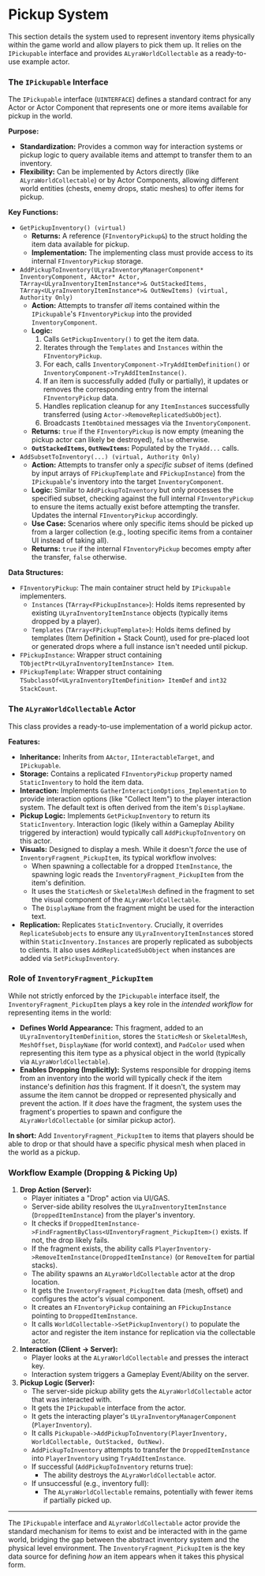 # Pickup System

This section details the system used to represent inventory items physically within the game world and allow players to pick them up. It relies on the `IPickupable` interface and provides `ALyraWorldCollectable` as a ready-to-use example actor.

### The `IPickupable` Interface

The `IPickupable` interface (`UINTERFACE`) defines a standard contract for any Actor or Actor Component that represents one or more items available for pickup in the world.

**Purpose:**

* **Standardization:** Provides a common way for interaction systems or pickup logic to query available items and attempt to transfer them to an inventory.
* **Flexibility:** Can be implemented by Actors directly (like `ALyraWorldCollectable`) or by Actor Components, allowing different world entities (chests, enemy drops, static meshes) to offer items for pickup.

**Key Functions:**

* `GetPickupInventory() (virtual)`
  * **Returns:** A reference (`FInventoryPickup&`) to the struct holding the item data available for pickup.
  * **Implementation:** The implementing class must provide access to its internal `FInventoryPickup` storage.
* `AddPickupToInventory(ULyraInventoryManagerComponent* InventoryComponent, AActor* Actor, TArray<ULyraInventoryItemInstance*>& OutStackedItems, TArray<ULyraInventoryItemInstance*>& OutNewItems) (virtual, Authority Only)`
  * **Action:** Attempts to transfer _all_ items contained within the `IPickupable`'s `FInventoryPickup` into the provided `InventoryComponent`.
  * **Logic:**
    1. Calls `GetPickupInventory()` to get the item data.
    2. Iterates through the `Templates` and `Instances` within the `FInventoryPickup`.
    3. For each, calls `InventoryComponent->TryAddItemDefinition()` or `InventoryComponent->TryAddItemInstance()`.
    4. If an item is successfully added (fully or partially), it updates or removes the corresponding entry from the internal `FInventoryPickup` data.
    5. Handles replication cleanup for any `ItemInstance`s successfully transferred (using `Actor->RemoveReplicatedSubObject`).
    6. Broadcasts `ItemObtained` messages via the `InventoryComponent`.
  * **Returns:** `true` if the `FInventoryPickup` is now empty (meaning the pickup actor can likely be destroyed), `false` otherwise.
  * **`OutStackedItems`, `OutNewItems`:** Populated by the `TryAdd...` calls.
* `AddSubsetToInventory(...) (virtual, Authority Only)`
  * **Action:** Attempts to transfer only a _specific subset_ of items (defined by input arrays of `FPickupTemplate` and `FPickupInstance`) from the `IPickupable`'s inventory into the target `InventoryComponent`.
  * **Logic:** Similar to `AddPickupToInventory` but only processes the specified subset, checking against the full internal `FInventoryPickup` to ensure the items actually exist before attempting the transfer. Updates the internal `FInventoryPickup` accordingly.
  * **Use Case:** Scenarios where only specific items should be picked up from a larger collection (e.g., looting specific items from a container UI instead of taking all).
  * **Returns:** `true` if the internal `FInventoryPickup` becomes empty after the transfer, `false` otherwise.

**Data Structures:**

* `FInventoryPickup`: The main container struct held by `IPickupable` implementers.
  * `Instances` (`TArray<FPickupInstance>`): Holds items represented by existing `ULyraInventoryItemInstance` objects (typically items dropped by a player).
  * `Templates` (`TArray<FPickupTemplate>`): Holds items defined by templates (Item Definition + Stack Count), used for pre-placed loot or generated drops where a full instance isn't needed until pickup.
* `FPickupInstance`: Wrapper struct containing `TObjectPtr<ULyraInventoryItemInstance> Item`.
* `FPickupTemplate`: Wrapper struct containing `TSubclassOf<ULyraInventoryItemDefinition> ItemDef` and `int32 StackCount`.

### The `ALyraWorldCollectable` Actor

This class provides a ready-to-use implementation of a world pickup actor.

**Features:**

* **Inheritance:** Inherits from `AActor`, `IInteractableTarget`, and `IPickupable`.
* **Storage:** Contains a replicated `FInventoryPickup` property named `StaticInventory` to hold the item data.
* **Interaction:** Implements `GatherInteractionOptions_Implementation` to provide interaction options (like "Collect Item") to the player interaction system. The default text is often derived from the item's `DisplayName`.
* **Pickup Logic:** Implements `GetPickupInventory` to return its `StaticInventory`. Interaction logic (likely within a Gameplay Ability triggered by interaction) would typically call `AddPickupToInventory` on this actor.
* **Visuals:** Designed to display a mesh. While it doesn't _force_ the use of `InventoryFragment_PickupItem`, its typical workflow involves:
  * When spawning a collectable for a dropped `ItemInstance`, the spawning logic reads the `InventoryFragment_PickupItem` from the item's definition.
  * It uses the `StaticMesh` or `SkeletalMesh` defined in the fragment to set the visual component of the `ALyraWorldCollectable`.
  * The `DisplayName` from the fragment might be used for the interaction text.
* **Replication:** Replicates `StaticInventory`. Crucially, it overrides `ReplicateSubobjects` to ensure any `ULyraInventoryItemInstance`s stored within `StaticInventory.Instances` are properly replicated as subobjects to clients. It also uses `AddReplicatedSubObject` when instances are added via `SetPickupInventory`.

### Role of `InventoryFragment_PickupItem`

While not strictly enforced by the `IPickupable` interface itself, the `InventoryFragment_PickupItem` plays a key role in the _intended workflow_ for representing items in the world:

* **Defines World Appearance:** This fragment, added to an `ULyraInventoryItemDefinition`, stores the `StaticMesh` or `SkeletalMesh`, `MeshOffset`, `DisplayName` (for world context), and `PadColor` used when representing this item type as a physical object in the world (typically via `ALyraWorldCollectable`).
* **Enables Dropping (Implicitly):** Systems responsible for dropping items from an inventory into the world will typically check if the item instance's definition _has_ this fragment. If it doesn't, the system may assume the item cannot be dropped or represented physically and prevent the action. If it _does_ have the fragment, the system uses the fragment's properties to spawn and configure the `ALyraWorldCollectable` (or similar pickup actor).

**In short:** Add `InventoryFragment_PickupItem` to items that players should be able to drop or that should have a specific physical mesh when placed in the world as a pickup.

### Workflow Example (Dropping & Picking Up)

1. **Drop Action (Server):**
   * Player initiates a "Drop" action via UI/GAS.
   * Server-side ability resolves the `ULyraInventoryItemInstance` (`DroppedItemInstance`) from the player's inventory.
   * It checks if `DroppedItemInstance->FindFragmentByClass<UInventoryFragment_PickupItem>()` exists. If not, the drop likely fails.
   * If the fragment exists, the ability calls `PlayerInventory->RemoveItemInstance(DroppedItemInstance)` (or `RemoveItem` for partial stacks).
   * The ability spawns an `ALyraWorldCollectable` actor at the drop location.
   * It gets the `InventoryFragment_PickupItem` data (mesh, offset) and configures the actor's visual component.
   * It creates an `FInventoryPickup` containing an `FPickupInstance` pointing to `DroppedItemInstance`.
   * It calls `WorldCollectable->SetPickupInventory()` to populate the actor and register the item instance for replication via the collectable actor.
2. **Interaction (Client -> Server):**
   * Player looks at the `ALyraWorldCollectable` and presses the interact key.
   * Interaction system triggers a Gameplay Event/Ability on the server.
3. **Pickup Logic (Server):**
   * The server-side pickup ability gets the `ALyraWorldCollectable` actor that was interacted with.
   * It gets the `IPickupable` interface from the actor.
   * It gets the interacting player's `ULyraInventoryManagerComponent` (`PlayerInventory`).
   * It calls `Pickupable->AddPickupToInventory(PlayerInventory, WorldCollectable, OutStacked, OutNew)`.
   * `AddPickupToInventory` attempts to transfer the `DroppedItemInstance` into `PlayerInventory` using `TryAddItemInstance`.
   * If successful (`AddPickupToInventory` returns true):
     * The ability destroys the `ALyraWorldCollectable` actor.
   * If unsuccessful (e.g., inventory full):
     * The `ALyraWorldCollectable` remains, potentially with fewer items if partially picked up.

***

The `IPickupable` interface and `ALyraWorldCollectable` actor provide the standard mechanism for items to exist and be interacted with in the game world, bridging the gap between the abstract inventory system and the physical level environment. The `InventoryFragment_PickupItem` is the key data source for defining _how_ an item appears when it takes this physical form.
